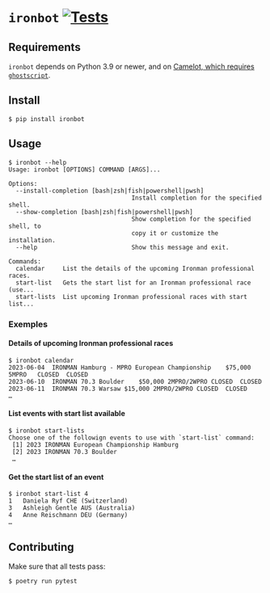 # `ironbot` [![Tests](https://github.com/cuducos/ironbot/actions/workflows/tests.yml/badge.svg)](https://github.com/cuducos/ironbot/actions/workflows/tests.yml)

## Requirements

 `ironbot` depends on Python 3.9 or newer, and on [Camelot, which requires `ghostscript`](https://camelot-py.readthedocs.io/en/master/user/install-deps.html).

## Install

```console
$ pip install ironbot
```

## Usage

```console
$ ironbot --help
Usage: ironbot [OPTIONS] COMMAND [ARGS]...

Options:
  --install-completion [bash|zsh|fish|powershell|pwsh]
                                  Install completion for the specified shell.
  --show-completion [bash|zsh|fish|powershell|pwsh]
                                  Show completion for the specified shell, to
                                  copy it or customize the installation.
  --help                          Show this message and exit.

Commands:
  calendar     List the details of the upcoming Ironman professional races.
  start-list   Gets the start list for an Ironman professional race (use...
  start-lists  List upcoming Ironman professional races with start list...
```

### Exemples

#### Details of upcoming Ironman professional races

```console
$ ironbot calendar
2023-06-04	IRONMAN Hamburg - MPRO European Championship	$75,000	5MPRO	CLOSED	CLOSED
2023-06-10	IRONMAN 70.3 Boulder	$50,000	2MPRO/2WPRO	CLOSED	CLOSED
2023-06-11	IRONMAN 70.3 Warsaw	$15,000	2MPRO/2WPRO	CLOSED	CLOSED
…
```

#### List events with start list available

```console
$ ironbot start-lists
Choose one of the followign events to use with `start-list` command:
 [1] 2023 IRONMAN European Championship Hamburg
 [2] 2023 IRONMAN 70.3 Boulder
 …
```

#### Get the start list of an event

```console
$ ironbot start-list 4
1	Daniela Ryf	CHE (Switzerland)
3	Ashleigh Gentle	AUS (Australia)
4	Anne Reischmann	DEU (Germany)
…
```

## Contributing

Make sure that all tests pass:

```console
$ poetry run pytest
```
